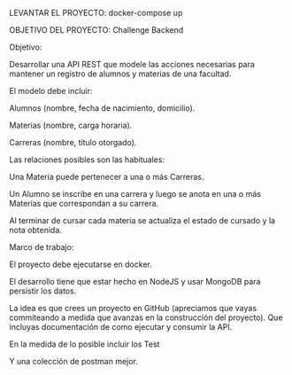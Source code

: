LEVANTAR EL PROYECTO:
docker-compose up


OBJETIVO DEL PROYECTO:
Challenge Backend

Objetivo:

 Desarrollar una API REST que modele las acciones necesarias para mantener un registro de alumnos y materias de una facultad.


El modelo debe incluir:

Alumnos (nombre, fecha de nacimiento, domicilio). 

Materias (nombre, carga horaria).

Carreras (nombre, título otorgado).


Las relaciones posibles son las habituales: 

Una Materia puede pertenecer a una o más Carreras. 

Un Alumno se inscribe en una carrera y luego se anota en una o más Materias que correspondan a su carrera.

 Al terminar de cursar cada materia se actualiza el estado de cursado y la nota obtenida.


Marco de trabajo:

El proyecto debe ejecutarse en docker.

El desarrollo tiene que estar hecho en NodeJS y usar MongoDB para persistir los datos.

La idea es que crees un proyecto en GitHub (apreciamos que vayas commiteando a medida que avanzas en la construcción del proyecto). Que incluyas documentación de como ejecutar y consumir la API.

En la medida de lo posible incluir los Test

Y una colección de postman mejor.